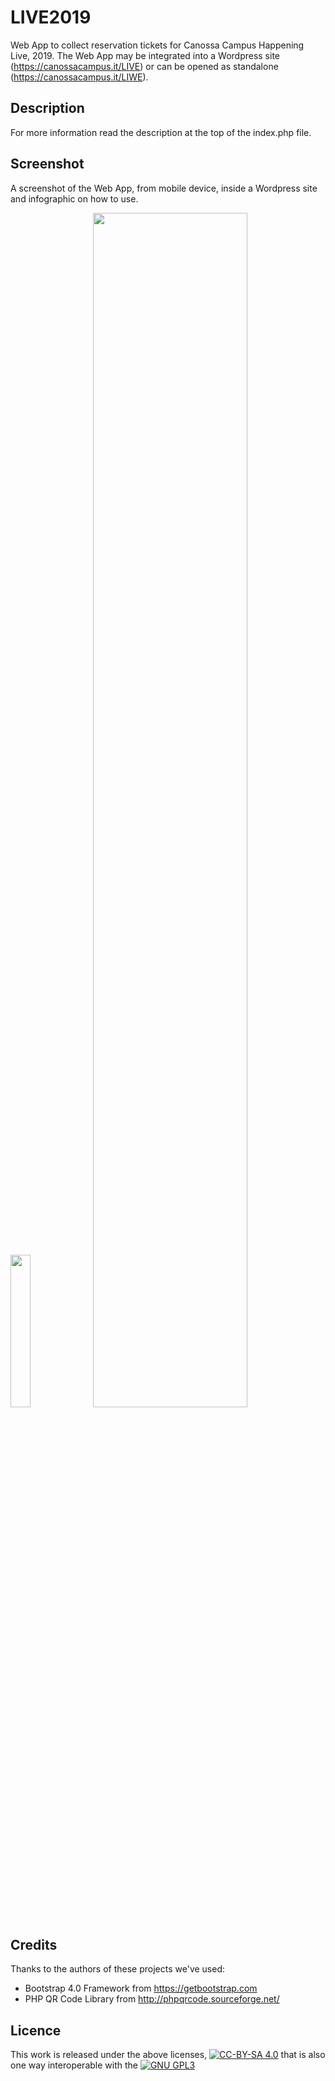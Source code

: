 # LIVE2019
Web App to collect reservation tickets for Canossa Campus Happening Live, 2019.
The Web App may be integrated into a Wordpress site (https://canossacampus.it/LIVE) or can be opened as standalone (https://canossacampus.it/LIWE).

## Description
For more information read the description at the top of the index.php file.

## Screenshot
A screenshot of the Web App, from mobile device, inside a Wordpress site and infographic on how to use.
<div style="margin:0 auto;"><img src="https://www.canossacampus.it/test/LabWeb/LIVE/live1819b/wp-content/campus/img/mobile-1.png" width="25%"><font color="white">_</font><img src="https://www.canossacampus.it/test/LabWeb/LIVE/live1819b/wp-content/uploads/2019/05/istruzioni-1.png" width="70%"></div>

## Credits
Thanks to the authors of these projects we've used:
- Bootstrap 4.0 Framework from https://getbootstrap.com
- PHP QR Code Library from http://phpqrcode.sourceforge.net/

## Licence
This work is released under the above licenses, <a href="https://creativecommons.org/licenses/by-sa/4.0/"><img src="https://licensebuttons.net/l/by-sa/4.0/88x31.png" title="CC-BY-SA 4.0"></a> that is also one way interoperable with the <a href="https://www.gnu.org/licenses/gpl-3.0.en.html"><img src="https://www.gnu.org/graphics/gplv3-88x31.png" title="GNU GPL3"></a>

